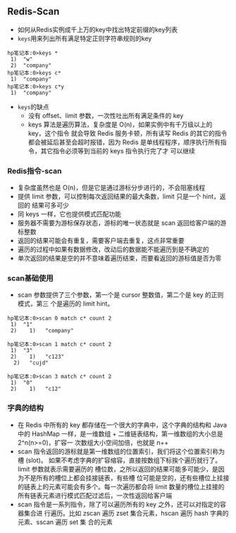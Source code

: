 ## Redis-Scan

* 如何从Redis实例成千上万的key中找出特定前缀的key列表
* `keys`用来列出所有满足特定正则字符串规则的key

```
hp笔记本:0>keys *
 1)  "w"
 2)  "company"
hp笔记本:0>keys c*
 1)  "company"
hp笔记本:0>keys c*y
 1)  "company"
```

* `keys`的缺点
  * 没有 offset、limit 参数，一次性吐出所有满足条件的 key
  * keys 算法是遍历算法，复杂度是 O(n)，如果实例中有千万级以上的 key，这个指令 就会导致 Redis 服务卡顿，所有读写 Redis 的其它的指令都会被延后甚至会超时报错，因为 Redis 是单线程程序，顺序执行所有指令，其它指令必须等到当前的 keys 指令执行完了才 可以继续

### Redis指令-scan

* 复杂度虽然也是 O(n)，但是它是通过游标分步进行的，不会阻塞线程
* 提供 limit 参数，可以控制每次返回结果的最大条数，limit 只是一个 hint，返回的 结果可多可少
* 同 keys 一样，它也提供模式匹配功能
* 服务器不需要为游标保存状态，游标的唯一状态就是 scan 返回给客户端的游标整数
* 返回的结果可能会有重复，需要客户端去重复，这点非常重要
* 遍历的过程中如果有数据修改，改动后的数据能不能遍历到是不确定的
* 单次返回的结果是空的并不意味着遍历结束，而要看返回的游标值是否为零

### scan基础使用

* scan 参数提供了三个参数，第一个是 cursor 整数值，第二个是 key 的正则模式，第三 个是遍历的 limit hint。

```
hp笔记本:0>scan 0 match c* count 2
 1)  "1"
 2)    1)   "company"

hp笔记本:0>scan 1 match c* count 2
 1)  "3"
 2)    1)   "c123"
  2)   "cujd"

hp笔记本:0>scan 3 match c* count 2
 1)  "0"
 2)    1)   "c12"
```

### 字典的结构

* 在 Redis 中所有的 key 都存储在一个很大的字典中，这个字典的结构和 Java 中的 HashMap 一样，是一维数组 + 二维链表结构，第一维数组的大小总是 2^n(n>=0)，扩容一 次数组大小空间加倍，也就是 n++
* scan 指令返回的游标就是第一维数组的位置索引，我们将这个位置索引称为槽 (slot)。 如果不考虑字典的扩容缩容，直接按数组下标挨个遍历就行了。limit 参数就表示需要遍历的 槽位数，之所以返回的结果可能多可能少，是因为不是所有的槽位上都会挂接链表，有些槽 位可能是空的，还有些槽位上挂接的链表上的元素可能会有多个。每一次遍历都会将 limit  数量的槽位上挂接的所有链表元素进行模式匹配过滤后，一次性返回给客户端
* scan 指令是一系列指令，除了可以遍历所有的 key 之外，还可以对指定的容器集合进 行遍历。比如 zscan 遍历 zset 集合元素，hscan 遍历 hash 字典的元素、sscan 遍历 set 集 合的元素

